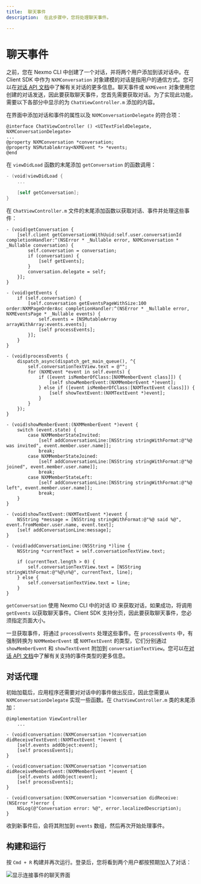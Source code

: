 ```yaml
---
title:  聊天事件
description:  在此步骤中，您将处理聊天事件。

---
```


聊天事件
====

之前，您在 Nexmo CLI 中创建了一个对话，并将两个用户添加到该对话中。在 Client SDK 中作为 `NXMConversation` 对象建模的对话是指用户的通信方式。您可以在[对话 API 文档](/conversation/concepts/conversation)中了解有关对话的更多信息。聊天事件或 `NXMEvent` 对象使用您创建的对话发送，因此要获取聊天事件，您首先需要获取对话。为了实现此功能，需要以下各部分中显示的为 `ChatViewController.m` 添加的内容。

在界面中添加对话和事件的属性以及 `NXMConversationDelegate` 的符合项：

```objective_c
@interface ChatViewController () <UITextFieldDelegate, NXMConversationDelegate> 
...
@property NXMConversation *conversation;
@property NSMutableArray<NXMEvent *> *events;
@end
```

在 `viewDidLoad` 函数的末尾添加 `getConversation` 的函数调用：

```swift
- (void)viewDidLoad {
    ...

    [self getConversation];
}
```

在 `ChatViewController.m` 文件的末尾添加函数以获取对话、事件并处理这些事件：

```objective_c
- (void)getConversation {
    [self.client getConversationWithUuid:self.user.conversationId completionHandler:^(NSError * _Nullable error, NXMConversation * _Nullable conversation) {
        self.conversation = conversation;
        if (conversation) {
            [self getEvents];
        }
        conversation.delegate = self;
    }];
}

- (void)getEvents {
    if (self.conversation) {
        [self.conversation getEventsPageWithSize:100 order:NXMPageOrderAsc completionHandler:^(NSError * _Nullable error, NXMEventsPage * _Nullable events) {
            self.events = [NSMutableArray arrayWithArray:events.events];
            [self processEvents];
        }];
    }
}

- (void)processEvents {
    dispatch_async(dispatch_get_main_queue(), ^{
        self.conversationTextView.text = @"";
        for (NXMEvent *event in self.events) {
            if ([event isMemberOfClass:[NXMMemberEvent class]]) {
                [self showMemberEvent:(NXMMemberEvent *)event];
            } else if ([event isMemberOfClass:[NXMTextEvent class]]) {
                [self showTextEvent:(NXMTextEvent *)event];
            }
        }
    });
}

- (void)showMemberEvent:(NXMMemberEvent *)event {
    switch (event.state) {
        case NXMMemberStateInvited:
            [self addConversationLine:[NSString stringWithFormat:@"%@ was invited", event.member.user.name]];
            break;
        case NXMMemberStateJoined:
            [self addConversationLine:[NSString stringWithFormat:@"%@ joined", event.member.user.name]];
            break;
        case NXMMemberStateLeft:
            [self addConversationLine:[NSString stringWithFormat:@"%@ left", event.member.user.name]];
            break;
    }
}

- (void)showTextEvent:(NXMTextEvent *)event {
    NSString *message = [NSString stringWithFormat:@"%@ said %@", event.fromMember.user.name, event.text];
    [self addConversationLine:message];
}

- (void)addConversationLine:(NSString *)line {
    NSString *currentText = self.conversationTextView.text;
    
    if (currentText.length > 0) {
        self.conversationTextView.text = [NSString stringWithFormat:@"%@\n%@", currentText, line];
    } else {
        self.conversationTextView.text = line;
    }
}
```

`getConversation` 使用 Nexmo CLI 中的对话 ID 来获取对话，如果成功，将调用 `getEvents` 以获取聊天事件。Client SDK 支持分页，因此要获取聊天事件，您必须指定页面大小。

一旦获取事件，将通过 `processEvents` 处理这些事件。在 `processEvents` 中，有强制转换为 `NXMMemberEvent` 或 `NXMTextEvent` 的类型，它们分别通过 `showMemberEvent` 和 `showTextEvent` 附加到 `conversationTextView`。您可以在[对话 API 文档](/conversation/concepts/event)中了解有关支持的事件类型的更多信息。

对话代理
----

初始加载后，应用程序还需要对对话中的事件做出反应，因此您需要从 `NXMConversationDelegate` 实现一些函数。在 `ChatViewController.m` 类的末尾添加：

```objective_c
@implementation ViewController
    ...

- (void)conversation:(NXMConversation *)conversation didReceiveTextEvent:(NXMTextEvent *)event {
    [self.events addObject:event];
    [self processEvents];
}

- (void)conversation:(NXMConversation *)conversation didReceiveMemberEvent:(NXMMemberEvent *)event {
    [self.events addObject:event];
    [self processEvents];
}

- (void)conversation:(NXMConversation *)conversation didReceive:(NSError *)error {
    NSLog(@"Conversation error: %@", error.localizedDescription);
}
```

收到新事件后，会将其附加到 `events` 数组，然后再次开始处理事件。

构建和运行
-----

按 `Cmd + R` 构建并再次运行。登录后，您将看到两个用户都按预期加入了对话：

![显示连接事件的聊天界面](/images/client-sdk/ios-messaging/chatevents.png)

